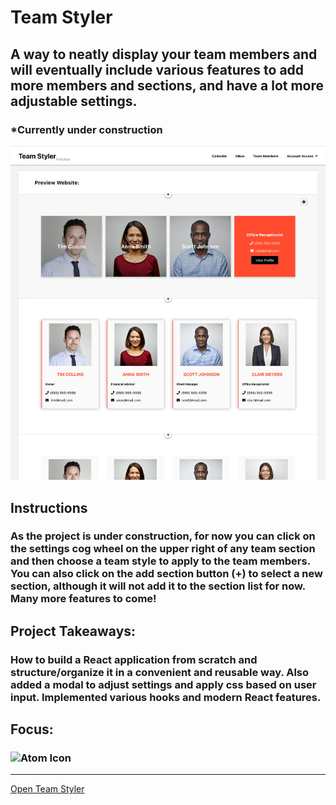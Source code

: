 # Team Styler
## A way to neatly display your team members and will eventually include various features to add more members and sections, and have a lot more adjustable settings.
### *Currently under construction
![Team Builder Preview](../../src/img/projects/previews/team-styler.jpg)
## Instructions
### As the project is under construction, for now you can click on the settings cog wheel on the upper right of any team section and then choose a team style to apply to the team members. You can also click on the add section button (+) to select a new section, although it will not add it to the section list for now. Many more features to come! 
## Project Takeaways:
### How to build a React application from scratch and structure/organize it in a convenient and reusable way. Also added a modal to adjust settings and apply css based on user input. Implemented various hooks and modern React features.
## Focus:
### ![Atom Icon](../../src/img/misc/.png)

***
[Open Team Styler](https://www.willswebsitesdesign.com/projects/team-styler.html)